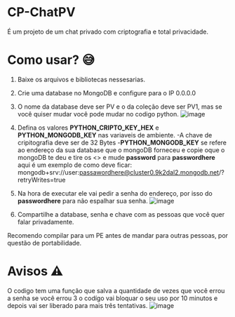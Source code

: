 # CP-ChatPV
É um projeto de um chat privado com criptografia e total privacidade.

# Como usar? 😅

1. Baixe os arquivos e bibliotecas nessesarias.
2. Crie uma database no MongoDB e configure para o IP 0.0.0.0
3. O nome da database deve ser PV e o da coleção deve ser PV1, mas se você quiser mudar você pode mudar no codigo python.
![image](https://github.com/UserNotfoundR/CP-ChatPV/assets/128847349/fcc565fc-6bc6-439b-83c4-719165ef3e91)

4. Defina os valores **PYTHON_CRIPTO_KEY_HEX** e **PYTHON_MONGODB_KEY** nas variaveis de ambiente.
   -A chave de cripitografia deve ser de 32 Bytes
   -**PYTHON_MONGODB_KEY** se refere ao endereço da sua database que o mongoDB forneceu e copie oque o mongoDB te deu e tire os <> e mude **password** para **passwordhere** aqui é um 
   exemplo de como deve ficar:
   mongodb+srv://user:passawordhere@cluster0.9k2dal2.mongodb.net/?retryWrites=true
5. Na hora de executar ele vai pedir a senha do endereço, por isso do **passwordhere** para não espalhar sua senha.
![image](https://github.com/UserNotfoundR/CP-ChatPV/assets/128847349/523b2fb3-a059-4c82-8930-20e24a080c21)

6. Compartilhe a database, senha e chave com as pessoas que você quer falar privadamente.

Recomendo compilar para um PE antes de mandar para outras pessoas, por questão de portabilidade.
# Avisos ⚠️

O codigo tem uma função que salva a quantidade de vezes que você errou a senha se você errou 3 o codígo vai bloquar o seu uso por 10 minutos e depois vai ser liberado para mais três tentativas.
![image](https://github.com/UserNotfoundR/CP-ChatPV/assets/128847349/9228e637-d6a1-4473-a3ef-bfe8f436960f)

